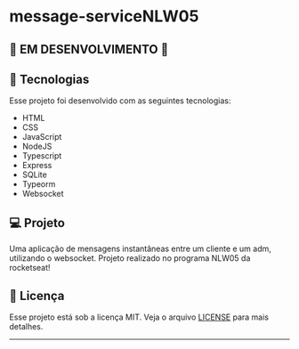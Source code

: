 # message-serviceNLW05

## :construction: EM DESENVOLVIMENTO :construction:



## 🚀 Tecnologias

Esse projeto foi desenvolvido com as seguintes tecnologias:

- HTML
- CSS
- JavaScript
- NodeJS
- Typescript
- Express
- SQLite
- Typeorm
- Websocket




## 💻 Projeto

Uma aplicação de mensagens instantâneas entre um cliente e um adm, utilizando o websocket. Projeto realizado no programa NLW05 da rocketseat!


## :memo: Licença

Esse projeto está sob a licença MIT. Veja o arquivo [LICENSE](.github/LICENSE.md) para mais detalhes.

---
